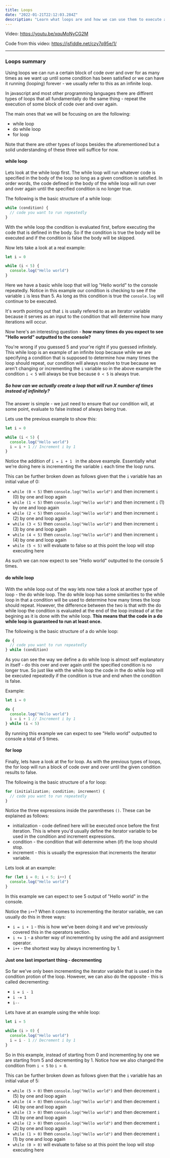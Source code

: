 ```yaml
---
title: Loops
date: "2022-01-21T22:12:03.284Z"
description: "Learn what loops are and how we can use them to execute any code over and over for as much as we want up until a condition has been met"
---
```


Video: https://youtu.be/xquMoNyCG2M

Code from this video: https://jsfiddle.net/czy7q95e/1/

---

### Loops summary

Using loops we can run a certain block of code over and over for as many times as we want up until some condition has been satisfied or we can have it running (looping) forever - we usually refer to this as an infinite loop.

In javascript and most other programming languages there are diffirent types of loops that all fundamentally do the same thing - repeat the execution of some block of code over and over again.

The main ones that we will be focusing on are the following:

- while loop
- do while loop
- for loop

Note that there are other types of loops besides the aforementioned but a solid understanding of these three will suffice for now.

#### while loop

Lets look at the while loop first. The while loop will run whatever code is specified in the body of the loop so long as a given condition is satisfied. In order words, the code defined in the body of the while loop will run over and over again until the specified condition is no longer true.

The following is the basic structure of a while loop:

```javascript
while (condition) {
  // code you want to run repeatedly
}
```

With the while loop the condition is evaluated first, before executing the code that is defined in the body. So if the condition is true the body will be executed and if the condition is false the body will be skipped.

Now lets take a look at a real example:

```javascript
let i = 0

while (i < 5) {
  console.log("Hello world")
}
```

Here we have a basic while loop that will log "Hello world" to the console repeatedly. Notice in this example our condition is checking to see if the variable `i` is less than 5. As long as this condition is true the `console.log` will continue to be executed.

It's worth pointing out that `i` is usally refered to as an iterator variable because it serves as an input to the condition that will determine how many iterations will occur.

Now here's an interesting question - **how many times do you expect to see "Hello world" outputted to the console?**

You're wrong if you guessed 5 and your're right if you guessed infinitely. This while loop is an example of an infinite loop because while we are specifying a condition that is supposed to determine how many times the loop should repeat, our condition will always resolve to true because we aren't changing or incrementing the `i` variable so in the above example the condition `i < 5` will always be true because `0 < 5` is always true.

##### So how can we actually create a loop that will run X number of times instead of infinitely?

The answer is simple - we just need to ensure that our condition will, at some point, evaluate to false instead of always being true.

Lets use the previous example to show this:

```javascript
let i = 0

while (i < 5) {
  console.log("Hello world")
  i = i + 1 // Increment i by 1
}
```

Notice the addition of `i = i + 1 ` in the above example. Essentially what we're doing here is incrementing the variable `i` each time the loop runs.

This can be further broken down as follows given that the `i` variable has an initial value of 0:

- `while (0 < 5)` then `console.log("Hello world")` and then increment `i` (0) by one and loop again
- `while (1 < 5)` then `console.log("Hello world")` and then increment `i` (1) by one and loop again
- `while (2 < 5)` then `console.log("Hello world")` and then increment `i` (2) by one and loop again
- `while (3 < 5)` then `console.log("Hello world")` and then increment `i` (3) by one and loop again
- `while (4 < 5)` then `console.log("Hello world")` and then increment `i` (4) by one and loop again
- `while (5 < 5)` will evaluate to false so at this point the loop will stop executing here

As such we can now expect to see "Hello world" outputted to the console 5 times.

#### do while loop

With the while loop out of the way lets now take a look at another type of loop - the do while loop. The do while loop has some similarities to the while loop in that a condition will be used to determine how many times the loop should repeat. However, the difference between the two is that with the do while loop the condition is evaluated at the end of the loop instead of at the begining as it is done with the while loop. **This means that the code in a do while loop is guaranteed to run at least once.**

The following is the basic structure of a do while loop:

```javascript
do {
  // code you want to run repeatedly
} while (condition)
```

As you can see the way we define a do while loop is almost self explanatory in itself - do this over and over again until the specified condition is no longer true. So just like with the while loop the code in the do while loop will be executed repeatedly if the condition is true and end when the condition is false.

Example:

```javascript
let i = 0

do {
  console.log("Hello world")
  i = i + 1 // Increment i by 1
} while (i < 5)
```

By running this example we can expect to see "Hello world" outputted to console a total of 5 times.

#### for loop

Finally, lets have a look at the for loop. As with the previous types of loops, the for loop will run a block of code over and over until the given condition results to false.

The following is the basic structure of a for loop:

```javascript
for (initialization; condition; increment) {
  // code you want to run repeatedly
}
```

Notice the three expressions inside the parentheses `()`. These can be explained as follows:

- initialization - code defined here will be executed once before the first iteration. This is where you'd usually define the iterator variable to be used in the condition and increment expressions.
- condition - the condition that will determine when (if) the loop should stop.
- increment - this is usually the expression that increments the iterator variable.

Lets look at an example:

```javascript
for (let i = 0; i < 5; i++) {
  console.log("Hello world")
}
```

In this example we can expect to see 5 output of "Hello world" in the console.

Notice the `i++`? When it comes to incrementing the iterator variable, we can usually do this in three ways:

- `i = i + 1` - this is how we've been doing it and we've previously covered this in the operators section.
- `i += 1` - a shorter way of incrementing by using the add and assignment operator.
- `i++` - the shortest way by always incrementing by 1.

#### Just one last important thing - decrementing

So far we've only been incrementing the iterator variable that is used in the condition protion of the loop. However, we can also do the opposite - this is called decrementing:

- `i = i - 1`
- `i -= 1`
- `i--`

Lets have at an example using the while loop:

```javascript
let i = 5

while (i > 0) {
  console.log("Hello world")
  i = i - 1 // Decrement i by 1
}
```

So in this example, instead of starting from 0 and incrementing by one we are starting from 5 and decrementing by 1. Notice how we also changed the condition from `i < 5` to `i > 0`.

This can be further broken down as follows given that the `i` variable has an initial value of 5:

- `while (5 > 0)` then `console.log("Hello world")` and then decrement `i` (5) by one and loop again
- `while (4 > 0)` then `console.log("Hello world")` and then decrement `i` (4) by one and loop again
- `while (3 > 0)` then `console.log("Hello world")` and then decrement `i` (3) by one and loop again
- `while (2 > 0)` then `console.log("Hello world")` and then decrement `i` (2) by one and loop again
- `while (1 > 0)` then `console.log("Hello world")` and then decrement `i` (1) by one and loop again
- `while (0 > 0)` will evaluate to false so at this point the loop will stop executing here
